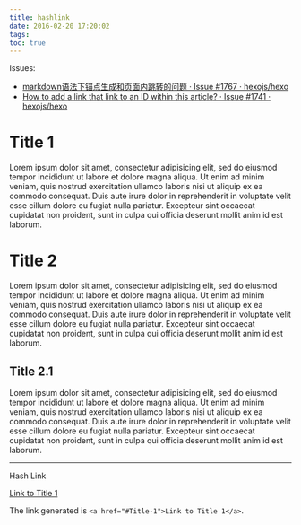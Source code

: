 ```yaml
---
title: hashlink
date: 2016-02-20 17:20:02
tags:
toc: true
---
```


Issues:
- [markdown语法下锚点生成和页面内跳转的问题 · Issue #1767 · hexojs/hexo](https://github.com/hexojs/hexo/issues/1767)
- [How to add a link that link to an ID within this article? · Issue #1741 · hexojs/hexo](https://github.com/hexojs/hexo/issues/1741)

# Title 1

Lorem ipsum dolor sit amet, consectetur adipisicing elit, sed do eiusmod
tempor incididunt ut labore et dolore magna aliqua. Ut enim ad minim veniam,
quis nostrud exercitation ullamco laboris nisi ut aliquip ex ea commodo
consequat. Duis aute irure dolor in reprehenderit in voluptate velit esse
cillum dolore eu fugiat nulla pariatur. Excepteur sint occaecat cupidatat non
proident, sunt in culpa qui officia deserunt mollit anim id est laborum.

# Title 2

Lorem ipsum dolor sit amet, consectetur adipisicing elit, sed do eiusmod
tempor incididunt ut labore et dolore magna aliqua. Ut enim ad minim veniam,
quis nostrud exercitation ullamco laboris nisi ut aliquip ex ea commodo
consequat. Duis aute irure dolor in reprehenderit in voluptate velit esse
cillum dolore eu fugiat nulla pariatur. Excepteur sint occaecat cupidatat non
proident, sunt in culpa qui officia deserunt mollit anim id est laborum.

## Title 2.1

Lorem ipsum dolor sit amet, consectetur adipisicing elit, sed do eiusmod
tempor incididunt ut labore et dolore magna aliqua. Ut enim ad minim veniam,
quis nostrud exercitation ullamco laboris nisi ut aliquip ex ea commodo
consequat. Duis aute irure dolor in reprehenderit in voluptate velit esse
cillum dolore eu fugiat nulla pariatur. Excepteur sint occaecat cupidatat non
proident, sunt in culpa qui officia deserunt mollit anim id est laborum.

---

Hash Link

[Link to Title 1](#Title-1)

The link generated is `<a href="#Title-1">Link to Title 1</a>`.


